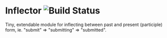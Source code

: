 Inflector ![Build Status](https://travis-ci.org/aglemann/inflector.png)
=========

Tiny, extendable module for inflecting between past and present (participle) form, ie. "submit" => "submitting" => "submitted".

